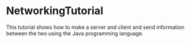# NetworkingTutorial
This tutorial shows how to make a server and client and send information between the two using the Java programming language.
